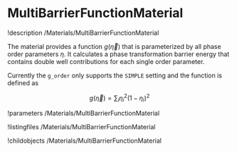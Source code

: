 
# MultiBarrierFunctionMaterial
!description /Materials/MultiBarrierFunctionMaterial

The material provides a function $g(\vec\eta)$ that is parameterized by all
phase order parameters $\eta$. It calculates a phase transformation barrier energy
that contains double well contributions for each single order parameter.

Currently the `g_order` only supports the `SIMPLE` setting and the function is defined as

$$
g(\vec\eta) = \sum_i \eta_i^2(1-\eta_i)^2
$$

!parameters /Materials/MultiBarrierFunctionMaterial

!listingfiles /Materials/MultiBarrierFunctionMaterial

!childobjects /Materials/MultiBarrierFunctionMaterial
